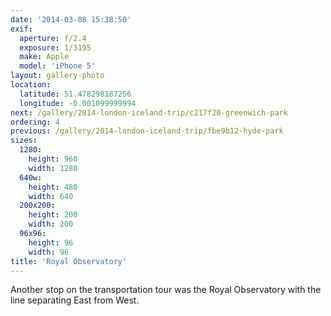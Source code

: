 ```yaml
---
date: '2014-03-08 15:38:50'
exif:
  aperture: f/2.4
  exposure: 1/3195
  make: Apple
  model: 'iPhone 5'
layout: gallery-photo
location:
  latitude: 51.478298187256
  longitude: -0.001099999994
next: /gallery/2014-london-iceland-trip/c217f20-greenwich-park
ordering: 4
previous: /gallery/2014-london-iceland-trip/fbe9b12-hyde-park
sizes:
  1280:
    height: 960
    width: 1280
  640w:
    height: 480
    width: 640
  200x200:
    height: 200
    width: 200
  96x96:
    height: 96
    width: 96
title: 'Royal Observatory'
---
```


Another stop on the transportation tour was the Royal Observatory with the line separating East from West.
